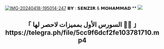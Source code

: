 <a href="https://ibb.co/2YyDnqj"><img src="https://i.ibb.co/3Y7Dr10/IMG-20240418-195014-247.jpg" alt="IMG-20240418-195014-247" border="0"></a>                   𝗕𝗬 : 𝗦𝗘𝗡𝗭𝗜𝗥 & 𝗠𝗢𝗛𝗔𝗠𝗠𝗔𝗗 **
<a href="https://www.youtube.com/watch?v=dQw4w9WgXcQ"><img src="https://user-images.githubusercontent.com/73097560/115834477-dbab4500-a447-11eb-908a-139a6edaec5c.gif"></a>

<h2 align="center">
   「 السورس الأول بمميزات لاحصر لها 🤸‍♂️ 」
https://telegra.ph/file/5cc9f6dcf2fe103781710.mp4
